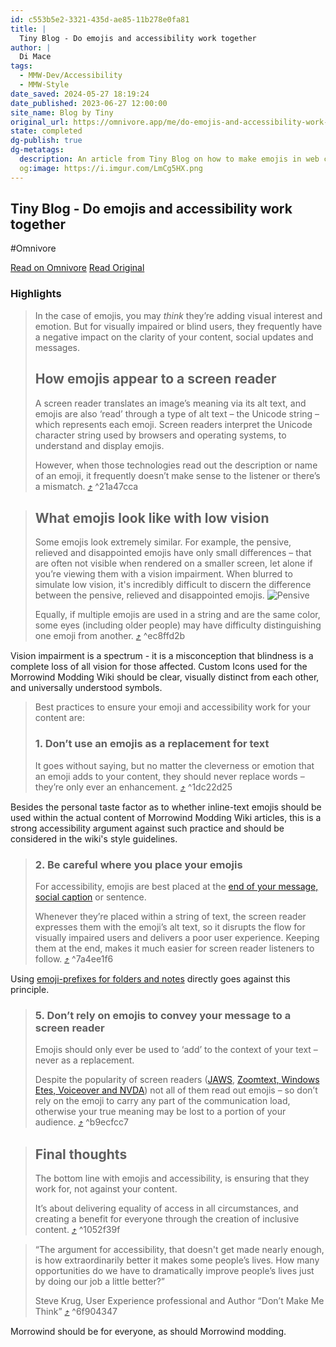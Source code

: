 ```yaml
---
id: c553b5e2-3321-435d-ae85-11b278e0fa81
title: |
  Tiny Blog - Do emojis and accessibility work together
author: |
  Di Mace
tags:
  - MMW-Dev/Accessibility
  - MMW-Style
date_saved: 2024-05-27 18:19:24
date_published: 2023-06-27 12:00:00
site_name: Blog by Tiny
original_url: https://omnivore.app/me/do-emojis-and-accessibility-work-together-18fb8b42405
state: completed
dg-publish: true
dg-metatags:
  description: An article from Tiny Blog on how to make emojis in web content accessible.
  og:image: https://i.imgur.com/LmCg5HX.png
---
```


## Tiny Blog - Do emojis and accessibility work together
#Omnivore

[Read on Omnivore](https://omnivore.app/me/do-emojis-and-accessibility-work-together-18fb8b42405)
[Read Original](https://www.tiny.cloud/blog/emojis-and-accessibility/)

### Highlights

> In the case of emojis, you may _think_ they’re adding visual interest and emotion. But for visually impaired or blind users, they frequently have a negative impact on the clarity of your content, social updates and messages.
> 
> ## How emojis appear to a screen reader
> 
> A screen reader translates an image’s meaning via its alt text, and emojis are also ‘read’ through a type of alt text – the Unicode string – which represents each emoji. Screen readers interpret the Unicode character string used by browsers and operating systems, to understand and display emojis. 
> 
> However, when those technologies read out the description or name of an emoji, it frequently doesn’t make sense to the listener or there’s a mismatch. [⤴️](https://omnivore.app/me/do-emojis-and-accessibility-work-together-18fb8b42405#21a47cca-b02f-4726-9046-2aa67e792d2e)  ^21a47cca

> ## What emojis look like with low vision
> 
> Some emojis look extremely similar. For example, the pensive, relieved and disappointed emojis have only small differences – that are often not visible when rendered on a smaller screen, let alone if you’re viewing them with a vision impairment. When blurred to simulate low vision, it's incredibly difficult to discern the difference between the pensive, relieved and disappointed emojis. ![Pensive](https://proxy-prod.omnivore-image-cache.app/153x0,sUePmBwsoWiMCRqElm9o5ljT1Q-nlj2lZ2f5JQonAk-I/https://images.ctfassets.net/s600jj41gsex/6R5P4NvOMuBVYpu13oC4D2/bea2da9734aee96bd6a618775d8a80fc/______________.png)
> 
> Equally, if multiple emojis are used in a string and are the same color, some eyes (including older people) may have difficulty distinguishing one emoji from another. [⤴️](https://omnivore.app/me/do-emojis-and-accessibility-work-together-18fb8b42405#ec8ffd2b-75c9-402f-97d8-61d70f2fe8ba)  ^ec8ffd2b

Vision impairment is a spectrum - it is a misconception that blindness is a complete loss of all vision for those affected. Custom Icons used for the Morrowind Modding Wiki should be clear, visually distinct from each other, and universally understood symbols.

> Best practices to ensure your emoji and accessibility work for your content are:
> 
> ### **1\. Don’t use an emojis as a replacement for text** 
> 
> It goes without saying, but no matter the cleverness or emotion that an emoji adds to your content, they should never replace words – they’re only ever an enhancement. [⤴️](https://omnivore.app/me/do-emojis-and-accessibility-work-together-18fb8b42405#1dc22d25-06a8-4e2b-8ed4-1979d22f90b8)  ^1dc22d25

Besides the personal taste factor as to whether inline-text emojis should be used within the actual content of Morrowind Modding Wiki articles, this is a strong accessibility argument against such practice and should be considered in the wiki's style guidelines.

> ### **2\. Be careful where you place your emojis** 
> 
> For accessibility, emojis are best placed at the [end of your message, social caption](https://www.tiny.cloud/blog/custom-slack-emojis-combinations-work/) or sentence. 
> 
> Whenever they’re placed within a string of text, the screen reader expresses them with the emoji’s alt text, so it disrupts the flow for visually impaired users and delivers a poor user experience. Keeping them at the end, makes it much easier for screen reader listeners to follow. [⤴️](https://omnivore.app/me/do-emojis-and-accessibility-work-together-18fb8b42405#7a4ee1f6-fcae-45b8-b740-b3e212d5fb68)  ^7a4ee1f6

Using [emoji-prefixes for folders and notes](https://quartz.jzhao.xyz/features/explorer#add-emoji-prefix) directly goes against this principle.

> ### **5\. Don’t rely on emojis to convey your message to a screen reader**
> 
> Emojis should only ever be used to ‘add’ to the context of your text – never as a replacement. 
> 
> Despite the popularity of screen readers ([JAWS](https://www.freedomscientific.com/products/software/jaws/), [Zoomtext, Windows Etes, Voiceover and NVDA](https://www.adcet.edu.au/inclusive-technology/blind-and-vision-impaired/screen-readers)) not all of them read out emojis – so don’t rely on the emoji to carry any part of the communication load, otherwise your true meaning may be lost to a portion of your audience. [⤴️](https://omnivore.app/me/do-emojis-and-accessibility-work-together-18fb8b42405#b9ecfcc7-2525-476f-b485-52fc1839a3a8)  ^b9ecfcc7

> ## Final thoughts
> 
> The bottom line with emojis and accessibility, is ensuring that they work for, not against your content. 
> 
> It’s about delivering equality of access in all circumstances, and creating a benefit for everyone through the creation of inclusive content. [⤴️](https://omnivore.app/me/do-emojis-and-accessibility-work-together-18fb8b42405#1052f39f-9fa8-452a-9ac1-fcb9d2940b32)  ^1052f39f

> “The argument for accessibility, that doesn't get made nearly enough, is how extraordinarily better it makes some people’s lives. How many opportunities do we have to dramatically improve people’s lives just by doing our job a little better?” 
> 
> Steve Krug, User Experience professional and Author “Don’t Make Me Think” [⤴️](https://omnivore.app/me/do-emojis-and-accessibility-work-together-18fb8b42405#6f904347-695d-4d0c-807a-495a1084ad22)  ^6f904347

Morrowind should be for everyone, as should Morrowind modding.

